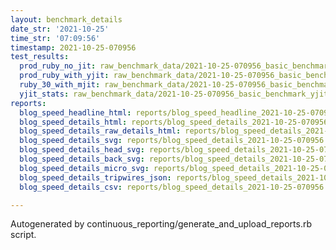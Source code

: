 ```yaml
---
layout: benchmark_details
date_str: '2021-10-25'
time_str: '07:09:56'
timestamp: 2021-10-25-070956
test_results:
  prod_ruby_no_jit: raw_benchmark_data/2021-10-25-070956_basic_benchmark_prod_ruby_no_jit.json
  prod_ruby_with_yjit: raw_benchmark_data/2021-10-25-070956_basic_benchmark_prod_ruby_with_yjit.json
  ruby_30_with_mjit: raw_benchmark_data/2021-10-25-070956_basic_benchmark_ruby_30_with_mjit.json
  yjit_stats: raw_benchmark_data/2021-10-25-070956_basic_benchmark_yjit_stats.json
reports:
  blog_speed_headline_html: reports/blog_speed_headline_2021-10-25-070956.html
  blog_speed_details_html: reports/blog_speed_details_2021-10-25-070956.html
  blog_speed_details_raw_details_html: reports/blog_speed_details_2021-10-25-070956.raw_details.html
  blog_speed_details_svg: reports/blog_speed_details_2021-10-25-070956.svg
  blog_speed_details_head_svg: reports/blog_speed_details_2021-10-25-070956.head.svg
  blog_speed_details_back_svg: reports/blog_speed_details_2021-10-25-070956.back.svg
  blog_speed_details_micro_svg: reports/blog_speed_details_2021-10-25-070956.micro.svg
  blog_speed_details_tripwires_json: reports/blog_speed_details_2021-10-25-070956.tripwires.json
  blog_speed_details_csv: reports/blog_speed_details_2021-10-25-070956.csv

---
```

Autogenerated by continuous_reporting/generate_and_upload_reports.rb script.
